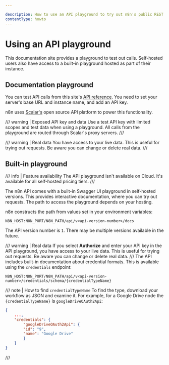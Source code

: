 ```yaml
---

description: How to use an API playground to try out n8n's public REST API.
contentType: howto
---
```


# Using an API playground

This documentation site provides a playground to test out calls. Self-hosted users also have access to a built-in playground hosted as part of their instance.

## Documentation playground

You can test API calls from this site's [API reference](api-reference.md). You need to set your server's base URL and instance name, and add an API key.

n8n uses [Scalar's](https://github.com/scalar/scalar) open source API platform to power this functionality.

/// warning | Exposed API key and data
Use a test API key with limited scopes and test data when using a playground. All calls from the playground are routed through Scalar's proxy servers.
///

/// warning | Real data
You have access to your live data. This is useful for trying out requests. Be aware you can change or delete real data.
///


## Built-in playground

/// info | Feature availability
The API playground isn't available on Cloud. It's available for all self-hosted pricing tiers.
///

The n8n API comes with a built-in Swagger UI playground in self-hosted versions. This provides interactive documentation, where you can try out requests. The path to access the playground depends on your hosting.

n8n constructs the path from values set in your environment variables:

```shell
N8N_HOST:N8N_PORT/N8N_PATH/api/v<api-version-number>/docs
```

The API version number is `1`. There may be multiple versions available in the future.

/// warning | Real data
If you select **Authorize** and enter your API key in the API playground, you have access to your live data. This is useful for trying out requests. Be aware you can change or delete real data.
///
The API includes built-in documentation about credential formats. This is available using the `credentials` endpoint:

```shell
N8N_HOST:N8N_PORT/N8N_PATH/api/v<api-version-number>/credentials/schema/{credentialTypeName}
```

/// note | How to find `credentialTypeName`
To find the type, download your workflow as JSON and examine it. For example, for a Google Drive node the `{credentialTypeName}` is `googleDriveOAuth2Api`:
```json
{
    ...,
    "credentials": {
        "googleDriveOAuth2Api": {
        "id": "9",
        "name": "Google Drive"
        }
    }
}
```
/// 
